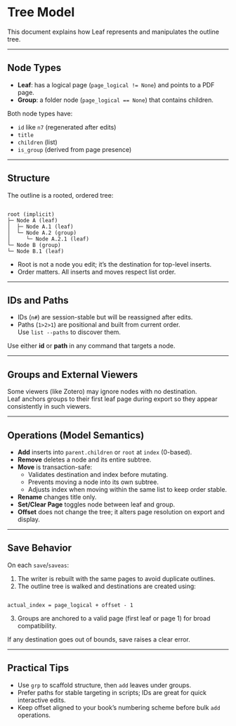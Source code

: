 # Tree Model

This document explains how Leaf represents and manipulates the outline tree.

---

## Node Types

- **Leaf**: has a logical page (`page_logical != None`) and points to a PDF page.
- **Group**: a folder node (`page_logical == None`) that contains children.

Both node types have:
- `id` like `n7` (regenerated after edits)
- `title`
- `children` (list)
- `is_group` (derived from page presence)

---

## Structure

The outline is a rooted, ordered tree:

```

root (implicit)
├─ Node A (leaf)
│  ├─ Node A.1 (leaf)
│  └─ Node A.2 (group)
│     └─ Node A.2.1 (leaf)
└─ Node B (group)
└─ Node B.1 (leaf)

```

- Root is not a node you edit; it’s the destination for top-level inserts.
- Order matters. All inserts and moves respect list order.

---

## IDs and Paths

- IDs (`n#`) are session-stable but will be reassigned after edits.
- Paths (`1>2>1`) are positional and built from current order.  
  Use `list --paths` to discover them.

Use either **id** or **path** in any command that targets a node.

---

## Groups and External Viewers

Some viewers (like Zotero) may ignore nodes with no destination.  
Leaf anchors groups to their first leaf page during export so they appear consistently in such viewers.

---

## Operations (Model Semantics)

- **Add** inserts into `parent.children` or `root` at `index` (0-based).
- **Remove** deletes a node and its entire subtree.
- **Move** is transaction-safe:
  - Validates destination and index before mutating.
  - Prevents moving a node into its own subtree.
  - Adjusts index when moving within the same list to keep order stable.
- **Rename** changes title only.
- **Set/Clear Page** toggles node between leaf and group.
- **Offset** does not change the tree; it alters page resolution on export and display.

---

## Save Behavior

On each `save`/`saveas`:
1. The writer is rebuilt with the same pages to avoid duplicate outlines.
2. The outline tree is walked and destinations are created using:
```

actual_index = page_logical + offset - 1

```
3. Groups are anchored to a valid page (first leaf or page 1) for broad compatibility.

If any destination goes out of bounds, save raises a clear error.

---

## Practical Tips

- Use `grp` to scaffold structure, then `add` leaves under groups.
- Prefer paths for stable targeting in scripts; IDs are great for quick interactive edits.
- Keep offset aligned to your book’s numbering scheme before bulk `add` operations.
```
